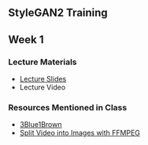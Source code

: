 ## StyleGAN2 Training

## Week 1

### Lecture Materials
- [Lecture Slides](https://docs.google.com/presentation/d/1fU_vonwmaqH4iBJZo6CfqXZ4aJQz02IVIfIrCyM_Ua0/edit?usp=sharing)
- Lecture Video

### Resources Mentioned in Class
- [3Blue1Brown](https://www.youtube.com/watch?v=aircAruvnKk&ab_channel=3Blue1Brown)
- [Split Video into Images with FFMPEG](https://www.youtube.com/watch?v=ck11jOVYlIw&t=2s&ab_channel=ArtificialImages
)


